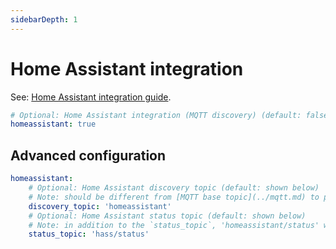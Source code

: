 ```yaml
---
sidebarDepth: 1
---
```


# Home Assistant integration

See: [Home Assistant integration guide](../usage/integrations/home_assistant.md).

```yaml
# Optional: Home Assistant integration (MQTT discovery) (default: false)
homeassistant: true
```

## Advanced configuration

```yaml
homeassistant:
    # Optional: Home Assistant discovery topic (default: shown below)
    # Note: should be different from [MQTT base topic](../mqtt.md) to prevent errors in HA software
    discovery_topic: 'homeassistant'
    # Optional: Home Assistant status topic (default: shown below)
    # Note: in addition to the `status_topic`, 'homeassistant/status' will also be used
    status_topic: 'hass/status'
```
